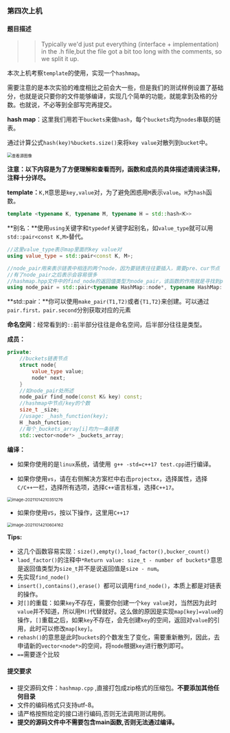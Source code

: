 ### 第四次上机

#### 题目描述

>> Typically we'd just put everything (interface + implementation) in the .h file,but the file got a bit too long with the comments, so we split it up.

​		本次上机考察`template`的使用，实现一个`hashmap`。

​		需要注意的是本次实验的难度相比之前会大一些，但是我们的测试样例设置了基础分，也就是说只要你的文件能够编译，实现几个简单的功能，就能拿到及格的分数。也就说，不必等到全部写完再提交。



**hash map**：这里我们用若干`buckets`来做`hash`，每个`buckets`均为`nodes`串联的链表。

通过计算公式`hash(key)%buckets.size()`来将`key value`对散列到`bucket`中。

<img src="https://cdn-images-1.medium.com/max/1200/1*3jxEppESh9LLK14YMQ-ocA.png" alt="查看源图像" style="zoom: 67%;" />





**注意：以下内容是为了方便理解和查看而列，函数和成员的具体描述请阅读注释，注释十分详尽。**



**template：**`K,M`意思是`key,value`对，为了避免困惑用`M`表示`value`。`H`为`hash`函数。

```c++
template <typename K, typename M, typename H = std::hash<K>>
```



**别名：**使用`using`关键字和`typedef`关键字起别名，如`value_type`就可以用`std::pair<const K,M>`替代。

```c++
//这里value_type表示map里面的key value对
using value_type = std::pair<const K, M>;

//node_pair用来表示链表中相连的两个node，因为要链表往往要插入，需要pre、cur节点
//有了node_pair之后表示会容易很多
//hashmap.hpp文件中的find_node的返回值类型为node_pair，该函数的作用就是寻找到pre,cur对
using node_pair = std::pair<typename HashMap::node*, typename HashMap::node*>;
```



**std::pair：**你可以使用`make_pair(T1,T2)`或者`{T1,T2}`来创建。可以通过`pair.first，pair.second`分别获取对应的元素



**命名空间**：经常看到的`::`前半部分往往是命名空间，后半部分往往是类型。



**成员：**

```c++
private:
	//buckets链表节点
	struct node{
        value_type value;
        node* next;
    }
	//如node_pair处所述
	node_pair find_node(const K& key) const;
	//hashmap中节点/key的个数
	size_t _size;
	//usage: _hash_function(key);
	H _hash_function;
	//每个_buckets_array[i]均为一条链表
	std::vector<node*> _buckets_array;
```



**编译：**

- 如果你使用的是`linux`系统，请使用` g++ -std=c++17 test.cpp`进行编译。

- 如果你使用`vs`，请在右侧解决方案栏中右击`projectxx`，选择属性，选择`C/C++`一栏，选择所有选项，选择`C++`语言标准，选择`C++17`。

<img src="https://typora-1306385380.cos.ap-nanjing.myqcloud.com/img/image-20211014210351276.png" alt="image-20211014210351276" style="zoom:67%;" />



- 如果你使用`VS`，按以下操作，这里用`C++17`

  

<img src="https://typora-1306385380.cos.ap-nanjing.myqcloud.com/img/image-20211014210604162.png" alt="image-20211014210604162" style="zoom:67%;" />

 **Tips:**

- 这几个函数容易实现：`size(),empty(),load_factor(),bucker_count()`
- `laod_factor()`的注释中`*Return value: size_t - number of buckets*`意思是返回值类型为`size_t`并不是说返回值是`size - num`。
- 先实现`find_node()`
- `insert(),contains(),erase() `都可以调用`find_node()`，本质上都是对链表的操作。
- 对`[]`的重载：如果`key`不存在，需要你创建一个`key value`对，当然因为此时`value`并不知道，所以用`M()`代替就好。这么做的原因是实现`map[key]=value`的操作，`[]`重载之后，如果`key`不存在，会先创建`key`的空间，返回对`value`的引用，此时可以修改`map[key]`。
- `rehash()`的意思是此时`buckets`的个数发生了变化，需要重新散列，因此，去申请新的`vector<node*>`的空间，将`node`根据`key`进行散列即可。
- `==`需要逐个比较







#### 提交要求

- 提交源码文件：`hashmap.cpp` ,直接打包成zip格式的压缩包。**不要添加其他任何目录**
- 文件的编码格式只支持utf-8。
- 请严格按照给定的接口进行编码,否则无法调用测试用例。
- **提交的源码文件中不需要包含main函数,否则无法通过编译。**



